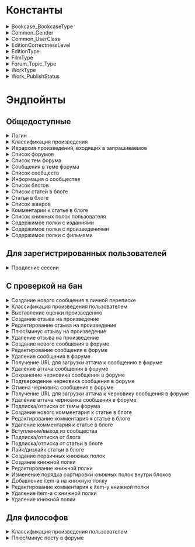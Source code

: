 
# Константы


<details><summary>Bookcase_BookcaseType</summary>
<p>

| Int | String |
| --- | --- |
| 0 | BOOKCASE_TYPE_UNKNOWN |
| 1 | BOOKCASE_TYPE_READ |
| 2 | BOOKCASE_TYPE_WAIT |
| 3 | BOOKCASE_TYPE_BUY |
| 4 | BOOKCASE_TYPE_SALE |
| 5 | BOOKCASE_TYPE_FREE |
---

</p>
</details>

<details><summary>Common_Gender</summary>
<p>

| Int | String |
| --- | --- |
| 0 | GENDER_UNKNOWN |
| 1 | GENDER_MALE |
| 2 | GENDER_FEMALE |
---

</p>
</details>

<details><summary>Common_UserClass</summary>
<p>

| Int | String |
| --- | --- |
| 0 | USERCLASS_UNKNOWN |
| 1 | USERCLASS_BEGINNER |
| 2 | USERCLASS_ACTIVIST |
| 3 | USERCLASS_AUTHORITY |
| 4 | USERCLASS_PHILOSOPHER |
| 5 | USERCLASS_MASTER |
| 6 | USERCLASS_GRANDMASTER |
| 7 | USERCLASS_PEACEKEEPER |
| 8 | USERCLASS_PEACEMAKER |
---

</p>
</details>

<details><summary>EditionCorrectnessLevel</summary>
<p>

| Int | String |
| --- | --- |
| 0 | EDITION_CORRECTNESS_LEVEL_UNKNOWN |
| 1 | EDITION_CORRECTNESS_LEVEL_GREEN |
| 2 | EDITION_CORRECTNESS_LEVEL_ORANGE |
| 3 | EDITION_CORRECTNESS_LEVEL_RED |
---

</p>
</details>

<details><summary>EditionType</summary>
<p>

| Int | String |
| --- | --- |
| 0 | EDITION_TYPE_UNKNOWN |
| 1 | EDITION_TYPE_AUTHOR_BOOK |
| 2 | EDITION_TYPE_AUTHOR_COMPILATION |
| 3 | EDITION_TYPE_COMPILATION |
| 4 | EDITION_TYPE_ANTHOLOGY |
| 5 | EDITION_TYPE_CHRESTOMATHY |
| 6 | EDITION_TYPE_MAGAZINE |
| 7 | EDITION_TYPE_FANZINE |
| 8 | EDITION_TYPE_ALMANAC |
| 9 | EDITION_TYPE_NEWSPAPER |
| 10 | EDITION_TYPE_AUDIOBOOK |
| 11 | EDITION_TYPE_ILLUSTRATED_ALBUM |
| 12 | EDITION_TYPE_FILM_STRIP |
---

</p>
</details>

<details><summary>FilmType</summary>
<p>

| Int | String |
| --- | --- |
| 0 | FILM_TYPE_UNKNOWN |
| 1 | FILM_TYPE_FILM |
| 2 | FILM_TYPE_SERIES |
| 3 | FILM_TYPE_EPISODE |
| 4 | FILM_TYPE_DOCUMENTARY |
| 5 | FILM_TYPE_ANIMATION |
| 6 | FILM_TYPE_SHORT |
| 7 | FILM_TYPE_SPECTACLE |
---

</p>
</details>

<details><summary>Forum_Topic_Type</summary>
<p>

| Int | String |
| --- | --- |
| 0 | UNKNOWN_TYPE |
| 1 | TOPIC |
| 2 | POLL |
---

</p>
</details>

<details><summary>WorkType</summary>
<p>

| Int | String |
| --- | --- |
| 0 | WORK_TYPE_UNKNOWN |
| 1 | WORK_TYPE_NOVEL |
| 2 | WORK_TYPE_COMPILATION |
| 3 | WORK_TYPE_SERIES |
| 4 | WORK_TYPE_VERSE |
| 5 | WORK_TYPE_OTHER |
| 6 | WORK_TYPE_FAIRY_TALE |
| 7 | WORK_TYPE_ESSAY |
| 8 | WORK_TYPE_ARTICLE |
| 9 | WORK_TYPE_EPIC_NOVEL |
| 10 | WORK_TYPE_ANTHOLOGY |
| 11 | WORK_TYPE_PLAY |
| 12 | WORK_TYPE_SCREENPLAY |
| 13 | WORK_TYPE_DOCUMENTARY |
| 14 | WORK_TYPE_MICROTALE |
| 15 | WORK_TYPE_DISSERTATION |
| 16 | WORK_TYPE_MONOGRAPH |
| 17 | WORK_TYPE_EDUCATIONAL_PUBLICATION |
| 18 | WORK_TYPE_ENCYCLOPEDIA |
| 19 | WORK_TYPE_MAGAZINE |
| 20 | WORK_TYPE_POEM |
| 21 | WORK_TYPE_POETRY |
| 22 | WORK_TYPE_PROSE_VERSE |
| 23 | WORK_TYPE_COMIC_BOOK |
| 24 | WORK_TYPE_MANGA |
| 25 | WORK_TYPE_GRAPHIC_NOVEL |
| 26 | WORK_TYPE_NOVELETTE |
| 27 | WORK_TYPE_STORY |
| 28 | WORK_TYPE_FEATURE_ARTICLE |
| 29 | WORK_TYPE_REPORTAGE |
| 30 | WORK_TYPE_CONDITIONAL_SERIES |
| 31 | WORK_TYPE_EXCERPT |
| 32 | WORK_TYPE_INTERVIEW |
| 33 | WORK_TYPE_REVIEW |
| 34 | WORK_TYPE_POPULAR_SCIENCE_BOOK |
| 35 | WORK_TYPE_ARTBOOK |
| 36 | WORK_TYPE_LIBRETTO |
---

</p>
</details>

<details><summary>Work_PublishStatus</summary>
<p>

| Int | String |
| --- | --- |
| 0 | PUBLISH_STATUS_UNKNOWN |
| 1 | PUBLISH_STATUS_NOT_FINISHED |
| 2 | PUBLISH_STATUS_NOT_PUBLISHED |
| 3 | PUBLISH_STATUS_NETWORK_PUBLICATION |
| 4 | PUBLISH_STATUS_AVAILABLE_ONLINE |
| 5 | PUBLISH_STATUS_PLANNED_BY_THE_AUTHOR |
---

</p>
</details>


# Эндпойнты


## Общедоступные


<details><summary>Логин</summary>
<p>

Создаёт новый аутентификационный токен для пользователя на основе пары логин/пароль


**POST** [/v1/auth/login](../sources/apiserver/internal/endpoints/login.go#L14)

Параметры запроса:


* **login** (form, string) - логин или почта пользователя


* **password** (form, string) - пароль




Схема ответа:

```
{
  userId: uint64        # id пользователя
  token: string         # токен -> X-Session
  refreshToken: string  # токен для продления сессии
}
```
---

</p>
</details>

<details><summary>Классификация произведения</summary>
<p>



**GET** [/v1/work/{id}/classification](../sources/apiserver/internal/endpoints/get_work_classification.go#L11)

Параметры запроса:


* **id** (path, uint64) - айди произведения




Схема ответа:

```
{
  groups: [{                   # группы жанров
    id: uint64                 # id группы жанров
    name: string               # название
    genres: [{                 # жанры
      id: uint64               # id жанра
      name: string             # название
      info: string             # информация
      subgenres: [...]         # поджанры
      workCount: uint64        # количество произведений (опционально)
      voteCount: uint64        # количество голосов (опционально)
    }]
  }]
  classificationCount: uint64  # сколько раз пользователи классифицировали произведение
}
```
---

</p>
</details>

<details><summary>Иерархия произведений, входящих в запрашиваемое</summary>
<p>



**GET** [/v1/work/{id}/subworks](../sources/apiserver/internal/endpoints/get_work_subworks.go#L11)

Параметры запроса:


* **id** (path, uint64) - айди произведения


* **depth** (query, uint8) - глубина дерева (1 - 5, по умолчанию - 4)




Схема ответа:

```
{
  workId: uint64                                # айди произведения, для которого был запрос
  subworks: [{                                  # произведения, входящие в запрашиваемое
    id: uint64                                  # идентификатор произведения
    origName: string                            # оригинальное название
    rusName: string                             # название на русском
    year: uint64                                # год публикации
    workType: enum (WorkType)                   # тип произведения
    rating: float64                             # рейтинг
    marks: uint64                               # кол-во оценок
    reviews: uint64                             # кол-во отзывов
    plus: bool                                  # является ли произведение дополнительным
    publishStatus: [enum (Work_PublishStatus)]  # статус публикации (не закончено, в планах, etc.)
    subworks: [...]                             # дочерние произведения
  }]
}
```
---

</p>
</details>

<details><summary>Список форумов</summary>
<p>



**GET** [/v1/forums](../sources/apiserver/internal/endpoints/show_forums.go#L11)


Схема ответа:

```
{
  forumBlocks: [{                         # список блоков форумов
    id: uint64                            # id блока форумов
    title: string                         # название
    forums: [{                            # форумы
      id: uint64                          # id форума
      title: string                       # название
      forumDescription: string            # описание
      moderators: [{                      # модераторы
        id: uint64                        # id пользователя
        login: string                     # логин
        name: string                      # имя
        gender: enum (Common_Gender)      # пол
        avatar: string                    # аватар
        class: enum (Common_UserClass)    # класс
        sign: string                      # подпись на форуме
      }]
      stats: {                            # статистика
        topicCount: uint64                # количество тем
        notModeratedTopicCount: uint64    # количество неотмодерированных тем (для модераторов)
        messageCount: uint64              # количество сообщений
        notReadMessageCount: uint64       # количество непрочитанных сообщений (для залогиненных пользователей)
      }
      lastMessage: {                      # последнее сообщение
        id: uint64                        # id сообщения
        topic: {                          # тема, в которую входит сообщение
          id: uint64                      # id темы
          title: string                   # название
        }
        user: {                           # автор
          id: uint64                      # id пользователя
          login: string                   # логин
          name: string                    # имя
          gender: enum (Common_Gender)    # пол
          avatar: string                  # аватар
          class: enum (Common_UserClass)  # класс
          sign: string                    # подпись на форуме
        }
        text: string                      # текст
        date: timestamp                   # дата и время создания
      }
    }]
  }]
}
```
---

</p>
</details>

<details><summary>Список тем форума</summary>
<p>



**GET** [/v1/forums/{id}](../sources/apiserver/internal/endpoints/show_forum.go#L13)

Параметры запроса:


* **id** (path, uint64) - id форума


* **page** (query, uint64) - номер страницы (по умолчанию - 1)


* **limit** (query, uint64) - кол-во записей на странице (по умолчанию - 20)




Схема ответа:

```
{
  moderators: [{                        # модераторы
    id: uint64                          # id пользователя
    login: string                       # логин
    name: string                        # имя
    gender: enum (Common_Gender)        # пол
    avatar: string                      # аватар
    class: enum (Common_UserClass)      # класс
    sign: string                        # подпись на форуме
  }]
  topics: [{                            # список тем
    id: uint64                          # id темы
    title: string                       # название
    topicType: enum (Forum_Topic_Type)  # тип
    creation: {                         # данные о создании
      user: {                           # пользователь
        id: uint64                      # id пользователя
        login: string                   # логин
        name: string                    # имя
        gender: enum (Common_Gender)    # пол
        avatar: string                  # аватар
        class: enum (Common_UserClass)  # класс
        sign: string                    # подпись на форуме
      }
      date: timestamp                   # дата создания
    }
    isClosed: bool                      # тема закрыта?
    isPinned: bool                      # тема закреплена?
    isNotModerated: bool                # тема не отмодерирована? (для модераторов и авторов тем)
    isSubscribed: bool                  # пользователь подписан на тему? (для залогиненных пользователей)
    stats: {                            # статистика
      messageCount: uint64              # количество сообщений
      notReadMessageCount: uint64       # количество непрочитанных сообщений (для залогиненных пользователей)
      viewCount: uint64                 # количество просмотров
    }
    lastMessage: {                      # последнее сообщение
      id: uint64                        # id сообщения
      topic: {                          # тема, в которую входит сообщение
        id: uint64                      # id темы
        title: string                   # название
      }
      user: {                           # автор
        id: uint64                      # id пользователя
        login: string                   # логин
        name: string                    # имя
        gender: enum (Common_Gender)    # пол
        avatar: string                  # аватар
        class: enum (Common_UserClass)  # класс
        sign: string                    # подпись на форуме
      }
      text: string                      # текст
      date: timestamp                   # дата и время создания
    }
    firstNotReadMessageId: uint64       # id первого непрочитанного сообщения (для залогиненных пользователей)
  }]
  pages: {                              # страницы
    current: uint64                     # текущая
    count: uint64                       # количество
  }
}
```
---

</p>
</details>

<details><summary>Сообщения в теме форума</summary>
<p>



**GET** [/v1/topics/{id}](../sources/apiserver/internal/endpoints/show_forum_topic.go#L15)

Параметры запроса:


* **id** (path, uint64) - id темы


* **page** (query, uint64) - номер страницы (по умолчанию - 1)


* **limit** (query, uint64) - кол-во записей на странице (по умолчанию - 20)


* **sortAsc** (query, uint8) - порядок выдачи (0 - от новых к старым, 1 - наоборот; по умолчанию - 0)




Схема ответа:

```
{
  topic: {                              # тема
    id: uint64                          # id темы
    title: string                       # название
    topicType: enum (Forum_Topic_Type)  # тип
    creation: {                         # данные о создании
      user: {                           # пользователь
        id: uint64                      # id пользователя
        login: string                   # логин
        name: string                    # имя
        gender: enum (Common_Gender)    # пол
        avatar: string                  # аватар
        class: enum (Common_UserClass)  # класс
        sign: string                    # подпись на форуме
      }
      date: timestamp                   # дата создания
    }
    isClosed: bool                      # тема закрыта?
    isPinned: bool                      # тема закреплена?
    isNotModerated: bool                # тема не отмодерирована? (для модераторов и авторов тем)
    isSubscribed: bool                  # пользователь подписан на тему? (для залогиненных пользователей)
    stats: {                            # статистика
      messageCount: uint64              # количество сообщений
      notReadMessageCount: uint64       # количество непрочитанных сообщений (для залогиненных пользователей)
      viewCount: uint64                 # количество просмотров
    }
    lastMessage: {                      # последнее сообщение
      id: uint64                        # id сообщения
      topic: {                          # тема, в которую входит сообщение
        id: uint64                      # id темы
        title: string                   # название
      }
      user: {                           # автор
        id: uint64                      # id пользователя
        login: string                   # логин
        name: string                    # имя
        gender: enum (Common_Gender)    # пол
        avatar: string                  # аватар
        class: enum (Common_UserClass)  # класс
        sign: string                    # подпись на форуме
      }
      text: string                      # текст
      date: timestamp                   # дата и время создания
    }
    firstNotReadMessageId: uint64       # id первого непрочитанного сообщения (для залогиненных пользователей)
  }
  forum: {                              # форум, в который входит тема
    id: uint64                          # id форума
    title: string                       # название
    forumDescription: string            # описание
    moderators: [{                      # модераторы
      id: uint64                        # id пользователя
      login: string                     # логин
      name: string                      # имя
      gender: enum (Common_Gender)      # пол
      avatar: string                    # аватар
      class: enum (Common_UserClass)    # класс
      sign: string                      # подпись на форуме
    }]
    stats: {                            # статистика
      topicCount: uint64                # количество тем
      notModeratedTopicCount: uint64    # количество неотмодерированных тем (для модераторов)
      messageCount: uint64              # количество сообщений
      notReadMessageCount: uint64       # количество непрочитанных сообщений (для залогиненных пользователей)
    }
    lastMessage: {                      # последнее сообщение
      id: uint64                        # id сообщения
      topic: {                          # тема, в которую входит сообщение
        id: uint64                      # id темы
        title: string                   # название
      }
      user: {                           # автор
        id: uint64                      # id пользователя
        login: string                   # логин
        name: string                    # имя
        gender: enum (Common_Gender)    # пол
        avatar: string                  # аватар
        class: enum (Common_UserClass)  # класс
        sign: string                    # подпись на форуме
      }
      text: string                      # текст
      date: timestamp                   # дата и время создания
    }
  }
  poll: {                               # опрос (если есть)
    answerOptions: [{                   # варианты ответов
      text: string                      # текст
      voterCount: uint64                # количество проголосовавших (если опрос окончен)
    }]
    voters: [{                          # проголосовавшие пользователи (если опрос окончен)
      id: uint64                        # id пользователя
      login: string                     # логин
      name: string                      # имя
      gender: enum (Common_Gender)      # пол
      avatar: string                    # аватар
      class: enum (Common_UserClass)    # класс
      sign: string                      # подпись на форуме
    }]
  }
  pinnedMessage: {                      # закрепленное сообщение, если есть
    id: uint64                          # id сообщения
    creation: {                         # данные о создании
      user: {                           # пользователь
        id: uint64                      # id пользователя
        login: string                   # логин
        name: string                    # имя
        gender: enum (Common_Gender)    # пол
        avatar: string                  # аватар
        class: enum (Common_UserClass)  # класс
        sign: string                    # подпись на форуме
      }
      date: timestamp                   # дата создания
    }
    text: string                        # текст
    isCensored: bool                    # текст изъят модератором?
    isUnread: bool                      # сообщение не прочитано? (для залогиненных пользователей)
    attachments: [{                     # аттачи
      url: string                       # ссылка на файл
      size: uint64                      # размер (байт)
    }]
    stats: {                            # статистика
      rating: int64                     # рейтинг
    }
    rights: {                           # права
      canEdit: bool                     # на редактирование
      canDelete: bool                   # на удаление
      canVoteMinus: bool                # на выставление "минуса" сообщению
      canVotePlus: bool                 # на выставление "плюса" сообщению
      canDeleteVotes: bool              # на удаление рейтинга (для модераторов)
    }
  }
  messages: [{                          # сообщения
    id: uint64                          # id сообщения
    creation: {                         # данные о создании
      user: {                           # пользователь
        id: uint64                      # id пользователя
        login: string                   # логин
        name: string                    # имя
        gender: enum (Common_Gender)    # пол
        avatar: string                  # аватар
        class: enum (Common_UserClass)  # класс
        sign: string                    # подпись на форуме
      }
      date: timestamp                   # дата создания
    }
    text: string                        # текст
    isCensored: bool                    # текст изъят модератором?
    isUnread: bool                      # сообщение не прочитано? (для залогиненных пользователей)
    attachments: [{                     # аттачи
      url: string                       # ссылка на файл
      size: uint64                      # размер (байт)
    }]
    stats: {                            # статистика
      rating: int64                     # рейтинг
    }
    rights: {                           # права
      canEdit: bool                     # на редактирование
      canDelete: bool                   # на удаление
      canVoteMinus: bool                # на выставление "минуса" сообщению
      canVotePlus: bool                 # на выставление "плюса" сообщению
      canDeleteVotes: bool              # на удаление рейтинга (для модераторов)
    }
  }]
  messageDraft: {                       # черновик, если есть (для залогиненных пользователей)
    topicId: uint64                     # id темы
    creation: {                         # данные о создании
      user: {                           # пользователь
        id: uint64                      # id пользователя
        login: string                   # логин
        name: string                    # имя
        gender: enum (Common_Gender)    # пол
        avatar: string                  # аватар
        class: enum (Common_UserClass)  # класс
        sign: string                    # подпись на форуме
      }
      date: timestamp                   # дата создания
    }
    text: string                        # текст
    attachments: [{                     # аттачи
      url: string                       # ссылка на файл
      size: uint64                      # размер (байт)
    }]
  }
  pages: {                              # страницы
    current: uint64                     # текущая
    count: uint64                       # количество
  }
}
```
---

</p>
</details>

<details><summary>Список сообществ</summary>
<p>



**GET** [/v1/communities](../sources/apiserver/internal/endpoints/show_communities.go#L11)


Схема ответа:

```
{
  main: [{                              # основные рубрики
    id: uint64                          # id рубрики
    title: string                       # название
    communityDescription: string        # описание
    rules: string                       # правила
    avatar: string                      # аватар
    stats: {                            # статистика
      articleCount: uint64              # количество статей
      subscriberCount: uint64           # количество подписчиков
    }
    lastArticle: {                      # последняя статья
      id: uint64                        # id статьи
      title: string                     # название
      user: {                           # автор
        id: uint64                      # id пользователя
        login: string                   # логин
        name: string                    # имя
        gender: enum (Common_Gender)    # пол
        avatar: string                  # аватар
        class: enum (Common_UserClass)  # класс
        sign: string                    # подпись на форуме
      }
      date: timestamp                   # дата создания
    }
  }]
  additional: [{                        # дополнительные рубрики
    id: uint64                          # id рубрики
    title: string                       # название
    communityDescription: string        # описание
    rules: string                       # правила
    avatar: string                      # аватар
    stats: {                            # статистика
      articleCount: uint64              # количество статей
      subscriberCount: uint64           # количество подписчиков
    }
    lastArticle: {                      # последняя статья
      id: uint64                        # id статьи
      title: string                     # название
      user: {                           # автор
        id: uint64                      # id пользователя
        login: string                   # логин
        name: string                    # имя
        gender: enum (Common_Gender)    # пол
        avatar: string                  # аватар
        class: enum (Common_UserClass)  # класс
        sign: string                    # подпись на форуме
      }
      date: timestamp                   # дата создания
    }
  }]
}
```
---

</p>
</details>

<details><summary>Информация о сообществе</summary>
<p>



**GET** [/v1/communities/{id}](../sources/apiserver/internal/endpoints/show_community.go#L14)

Параметры запроса:


* **id** (path, uint64) - айди сообщества


* **page** (query, uint64) - номер страницы (по умолчанию - 1)


* **limit** (query, uint64) - кол-во записей на странице (по умолчанию - 5)




Схема ответа:

```
{
  community: {                          # рубрика
    id: uint64                          # id рубрики
    title: string                       # название
    communityDescription: string        # описание
    rules: string                       # правила
    avatar: string                      # аватар
    stats: {                            # статистика
      articleCount: uint64              # количество статей
      subscriberCount: uint64           # количество подписчиков
    }
    lastArticle: {                      # последняя статья
      id: uint64                        # id статьи
      title: string                     # название
      user: {                           # автор
        id: uint64                      # id пользователя
        login: string                   # логин
        name: string                    # имя
        gender: enum (Common_Gender)    # пол
        avatar: string                  # аватар
        class: enum (Common_UserClass)  # класс
        sign: string                    # подпись на форуме
      }
      date: timestamp                   # дата создания
    }
  }
  moderators: [{                        # модераторы
    id: uint64                          # id пользователя
    login: string                       # логин
    name: string                        # имя
    gender: enum (Common_Gender)        # пол
    avatar: string                      # аватар
    class: enum (Common_UserClass)      # класс
    sign: string                        # подпись на форуме
  }]
  authors: [{                           # авторы
    id: uint64                          # id пользователя
    login: string                       # логин
    name: string                        # имя
    gender: enum (Common_Gender)        # пол
    avatar: string                      # аватар
    class: enum (Common_UserClass)      # класс
    sign: string                        # подпись на форуме
  }]
  articles: [{                          # статьи
    id: uint64                          # id статьи
    title: string                       # название
    creation: {                         # данные о создании
      user: {                           # пользователь
        id: uint64                      # id пользователя
        login: string                   # логин
        name: string                    # имя
        gender: enum (Common_Gender)    # пол
        avatar: string                  # аватар
        class: enum (Common_UserClass)  # класс
        sign: string                    # подпись на форуме
      }
      date: timestamp                   # дата создания
    }
    text: string                        # текст
    tags: string                        # теги
    attachments: [{                     # аттачи
      url: string                       # ссылка на файл
      size: uint64                      # размер (байт)
    }]
    stats: {                            # статистика
      likeCount: uint64                 # количество лайков
      viewCount: uint64                 # количество просмотров
      commentCount: uint64              # количество комментариев
    }
  }]
  pages: {                              # страницы
    current: uint64                     # текущая
    count: uint64                       # количество
  }
}
```
---

</p>
</details>

<details><summary>Список блогов</summary>
<p>



**GET** [/v1/blogs](../sources/apiserver/internal/endpoints/show_blogs.go#L12)

Параметры запроса:


* **page** (query, uint64) - номер страницы (по умолчанию - 1)


* **limit** (query, uint64) - кол-во записей на странице (по умолчанию - 5)


* **sort** (query, string) - сортировать по (кол-ву тем в блоге - article, кол-ву подписчиков - subscriber, дате обновления от новых к старым - update (по умолчанию))




Схема ответа:

```
{
  blogs: [{                             # блоги
    id: uint64                          # id блога
    user: {                             # автор
      id: uint64                        # id пользователя
      login: string                     # логин
      name: string                      # имя
      gender: enum (Common_Gender)      # пол
      avatar: string                    # аватар
      class: enum (Common_UserClass)    # класс
      sign: string                      # подпись на форуме
    }
    isClosed: bool                      # блог закрыт?
    stats: {                            # статистика
      articleCount: uint64              # количество статей
      subscriberCount: uint64           # количество подписчиков
    }
    lastArticle: {                      # последняя статья
      id: uint64                        # id статьи
      title: string                     # название
      user: {                           # автор
        id: uint64                      # id пользователя
        login: string                   # логин
        name: string                    # имя
        gender: enum (Common_Gender)    # пол
        avatar: string                  # аватар
        class: enum (Common_UserClass)  # класс
        sign: string                    # подпись на форуме
      }
      date: timestamp                   # дата создания
    }
  }]
  pages: {                              # страницы
    current: uint64                     # текущая
    count: uint64                       # количество
  }
}
```
---

</p>
</details>

<details><summary>Список статей в блоге</summary>
<p>



**GET** [/v1/blogs/{id}](../sources/apiserver/internal/endpoints/show_blog.go#L14)

Параметры запроса:


* **id** (path, uint64) - айди блога


* **page** (query, uint64) - номер страницы (по умолчанию - 1)


* **limit** (query, uint64) - кол-во записей на странице (по умолчанию - 20)




Схема ответа:

```
{
  articles: [{                          # статьи
    id: uint64                          # id статьи
    title: string                       # название
    creation: {                         # данные о создании
      user: {                           # пользователь
        id: uint64                      # id пользователя
        login: string                   # логин
        name: string                    # имя
        gender: enum (Common_Gender)    # пол
        avatar: string                  # аватар
        class: enum (Common_UserClass)  # класс
        sign: string                    # подпись на форуме
      }
      date: timestamp                   # дата создания
    }
    text: string                        # текст
    tags: string                        # теги
    attachments: [{                     # аттачи
      url: string                       # ссылка на файл
      size: uint64                      # размер (байт)
    }]
    stats: {                            # статистика
      likeCount: uint64                 # количество лайков
      viewCount: uint64                 # количество просмотров
      commentCount: uint64              # количество комментариев
    }
  }]
  pages: {                              # страницы
    current: uint64                     # текущая
    count: uint64                       # количество
  }
}
```
---

</p>
</details>

<details><summary>Статья в блоге</summary>
<p>



**GET** [/v1/blog_articles/{id}](../sources/apiserver/internal/endpoints/show_article.go#L14)

Параметры запроса:


* **id** (path, uint64) - айди статьи




Схема ответа:

```
{
  article: {                            # статья
    id: uint64                          # id статьи
    title: string                       # название
    creation: {                         # данные о создании
      user: {                           # пользователь
        id: uint64                      # id пользователя
        login: string                   # логин
        name: string                    # имя
        gender: enum (Common_Gender)    # пол
        avatar: string                  # аватар
        class: enum (Common_UserClass)  # класс
        sign: string                    # подпись на форуме
      }
      date: timestamp                   # дата создания
    }
    text: string                        # текст
    tags: string                        # теги
    attachments: [{                     # аттачи
      url: string                       # ссылка на файл
      size: uint64                      # размер (байт)
    }]
    stats: {                            # статистика
      likeCount: uint64                 # количество лайков
      viewCount: uint64                 # количество просмотров
      commentCount: uint64              # количество комментариев
    }
  }
}
```
---

</p>
</details>

<details><summary>Список жанров</summary>
<p>



**GET** [/v1/allgenres](../sources/apiserver/internal/endpoints/show_genres.go#L11)


Схема ответа:

```
{
  groups: [{             # группы жанров
    id: uint64           # id группы жанров
    name: string         # название
    genres: [{           # жанры
      id: uint64         # id жанра
      name: string       # название
      info: string       # информация
      subgenres: [...]   # поджанры
      workCount: uint64  # количество произведений (опционально)
      voteCount: uint64  # количество голосов (опционально)
    }]
  }]
}
```
---

</p>
</details>

<details><summary>Комментарии к статье в блоге</summary>
<p>



**GET** [/v1/blog_articles/{id}/comments](../sources/apiserver/internal/endpoints/show_blog_article_comments.go#L13)

Параметры запроса:


* **id** (path, uint64) - id статьи


* **after** (query, string) - дата, после которой искать сообщения (в формате RFC3339)


* **count** (query, uint64) - кол-во комментариев верхнего уровня (по умолчанию - 10, [5, 20])


* **sortAsc** (query, uint8) - порядок выдачи (0 - от новых к старым, 1 - наоборот; по умолчанию - 0)




Схема ответа:

```
{
  comments: [{                          # список комментариев
    id: uint64                          # id сообщения
    creation: {                         # данные о создании
      user: {                           # пользователь
        id: uint64                      # id пользователя
        login: string                   # логин
        name: string                    # имя
        gender: enum (Common_Gender)    # пол
        avatar: string                  # аватар
        class: enum (Common_UserClass)  # класс
        sign: string                    # подпись на форуме
      }
      date: timestamp                   # дата создания
    }
    text: string                        # текст сообщения
    isCensored: bool                    # текст изъят модератором?
    answers: [...]                      # ответы на комментарий
  }]
  totalCount: uint64                    # общее ко-во комментариев у поста
}
```
---

</p>
</details>

<details><summary>Список книжных полок пользователя</summary>
<p>



**GET** [/v1/users/{id}/bookcases](../sources/apiserver/internal/endpoints/show_bookcases.go#L13)

Параметры запроса:


* **id** (path, uint64) - id пользователя




Схема ответа:

```
{
  bookcaseBlocks: [{                      # список блоков книжных полок
    title: string                         # название блока
    bookcases: [{                         # книжные полки
      id: uint64                          # id книжной полки
      isPrivate: bool                     # приватная?
      type: enum (Bookcase_BookcaseType)  # тип
      title: string                       # название
      comment: string                     # комментарий
      index: uint64                       # порядковый номер
      itemCount: uint64                   # количество элементов
    }]
  }]
}
```
---

</p>
</details>

<details><summary>Содержимое полки с изданиями</summary>
<p>



**GET** [/v1/edition_bookcases/{id}](../sources/apiserver/internal/endpoints/show_edition_bookcase.go#L14)

Параметры запроса:


* **id** (path, uint64) - id книжной полки


* **page** (query, uint64) - номер страницы (>0, по умолчанию - 1)


* **limit** (query, uint64) - кол-во элементов на странице ([5..50], по умолчанию - 50)


* **sort** (query, string) - сортировать по: порядку - order (по умолчанию, если иное не задано в настройках полки), автору - author, названию - title, году - year




Схема ответа:

```
{
  bookcase: {                                         # информация о полке
    id: uint64                                        # id книжной полки
    isPrivate: bool                                   # приватная?
    type: enum (Bookcase_BookcaseType)                # тип
    title: string                                     # название
    comment: string                                   # комментарий
  }
  editions: [{                                        # список изданий на полке
    itemId: uint64                                    # id item-а на полке
    id: uint64                                        # id издания
    type: enum (EditionType)                          # тип (авторская книга/сборник/etc; может отсутствовать, если не задан)
    correctnessLevel: enum (EditionCorrectnessLevel)  # уровень проверенности
    cover: string                                     # URL обложки
    authors: string                                   # авторы
    title: string                                     # название
    year: uint64                                      # год публикации
    publishers: string                                # издательства
    description: string                               # описание
    plannedPublicationDate: string                    # планируемая дата издания (если издание еще не опубликовано)
    offers: {                                         # предложения в магазинах
      ozon: {                                         # предложение на Озоне
        url: string                                   # URL предложения
        price: uint64                                 # цена
      }
      labirint: {                                     # предложение на Лабиринте
        url: string                                   # URL предложения
        price: uint64                                 # цена
      }
    }
    comment: string                                   # комментарий
  }]
  pages: {                                            # страницы
    current: uint64                                   # текущая
    count: uint64                                     # количество
  }
}
```
---

</p>
</details>

<details><summary>Содержимое полки с произведениями</summary>
<p>



**GET** [/v1/work_bookcases/{id}](../sources/apiserver/internal/endpoints/show_work_bookcase.go#L14)

Параметры запроса:


* **id** (path, uint64) - id книжной полки


* **page** (query, uint64) - номер страницы (>0, по умолчанию - 1)


* **limit** (query, uint64) - кол-во элементов на странице ([5..50], по умолчанию - 50)


* **sort** (query, string) - сортировать по: порядку - order (по умолчанию, если иное не задано в настройках полки), автору - author, названию - title, оригинальному названию - orig_title, году - year, количеству оценок - mark_count, средней оценке - avg_mark




Схема ответа:

```
{
  bookcase: {                           # информация о полке
    id: uint64                          # id книжной полки
    isPrivate: bool                     # приватная?
    type: enum (Bookcase_BookcaseType)  # тип
    title: string                       # название
    comment: string                     # комментарий
  }
  works: [{                             # список произведений на полке
    itemId: uint64                      # id item-а на полке
    id: uint64                          # id произведения
    type: enum (WorkType)               # тип (роман/сборник/etc; может отсутствовать)
    authors: [{                         # авторы
      id: uint64                        # id автора
      name: string                      # имя на русском языке
      isOpened: bool                    # страница открыта?
    }]
    title: string                       # название на русском языке
    originalTitle: string               # название в оригинале
    alternativeTitles: string           # альтернативные названия
    note: string                        # примечание
    year: int64                         # год
    description: string                 # описание
    isPublished: bool                   # опубликовано?
    stats: {                            # статистика
      averageMark: float64              # средняя оценка
      markCount: uint64                 # количество оценок
      responseCount: uint64             # количество отзывов
    }
    own: {                              # персональное
      mark: uint64                      # собственная оценка произведению
      isResponsePublished: bool         # опубликован отзыв?
    }
    comment: string                     # комментарий
  }]
  pages: {                              # страницы
    current: uint64                     # текущая
    count: uint64                       # количество
  }
}
```
---

</p>
</details>

<details><summary>Содержимое полки с фильмами</summary>
<p>



**GET** [/v1/film_bookcases/{id}](../sources/apiserver/internal/endpoints/show_film_bookcase.go#L14)

Параметры запроса:


* **id** (path, uint64) - id книжной полки


* **page** (query, uint64) - номер страницы (>0, по умолчанию - 1)


* **limit** (query, uint64) - кол-во элементов на странице ([5..50], по умолчанию - 50)


* **sort** (query, string) - сортировать по: порядку - order (по умолчанию, если иное не задано в настройках полки), названию - title, оригинальному названию - orig_title




Схема ответа:

```
{
  bookcase: {                           # информация о полке
    id: uint64                          # id книжной полки
    isPrivate: bool                     # приватная?
    type: enum (Bookcase_BookcaseType)  # тип
    title: string                       # название
    comment: string                     # комментарий
  }
  films: [{                             # список фильмов на полке
    itemId: uint64                      # id item-а на полке
    id: uint64                          # id фильма
    type: enum (FilmType)               # тип (фильм/сериал/etc; может отсутствовать, если не задан)
    poster: string                      # URL постера
    title: string                       # название на русском языке
    originalTitle: string               # название в оригинале
    year: uint64                        # год выпуска (для всего, кроме сериалов)
    startYear: uint64                   # год старта трансляции (для сериалов)
    endYear: uint64                     # год окончания трансляции (для сериалов)
    countries: string                   # страны производства
    genres: string                      # жанры
    directors: string                   # режиссеры
    screenWriters: string               # сценаристы
    actors: string                      # актеры
    description: string                 # описание
    comment: string                     # комментарий
  }]
  pages: {                              # страницы
    current: uint64                     # текущая
    count: uint64                       # количество
  }
}
```
---

</p>
</details>


## Для зарегистрированных пользователей


<details><summary>Продление сессии</summary>
<p>

Продлевает сессию с помощью рефреш-токена


**POST** [/v1/auth/refresh](../sources/apiserver/internal/endpoints/refresh_auth.go#L16)

Параметры запроса:


* **refresh_token** (form, string) - рефреш-токен, выданный при логине или предыдущем продлении сессии




Схема ответа:

```
{
  userId: uint64        # id пользователя
  token: string         # токен -> X-Session
  refreshToken: string  # токен для продления сессии
}
```
---

</p>
</details>


## С проверкой на бан


<details><summary>Создание нового сообщения в личной переписке</summary>
<p>



**POST** [/v1/users/{id}/private_message](../sources/apiserver/internal/endpoints/add_private_message.go#L15)

Параметры запроса:


* **id** (path, uint64) - id пользователя, которому отправляется сообщение


* **message** (form, string) - текст сообщения


* **send_copy_via_email** (form, bool) - отправить копию посредством Email?




Схема ответа:

```
{
  message: {                            # сообщение
    id: uint64                          # id сообщения
    creation: {                         # данные о создании
      user: {                           # пользователь
        id: uint64                      # id пользователя
        login: string                   # логин
        name: string                    # имя
        gender: enum (Common_Gender)    # пол
        avatar: string                  # аватар
        class: enum (Common_UserClass)  # класс
        sign: string                    # подпись на форуме
      }
      date: timestamp                   # дата создания
    }
    text: string                        # текст
    number: uint64                      # номер сообщения
    isRead: bool                        # прочитано?
  }
}
```
---

</p>
</details>

<details><summary>Классификация произведения пользователем</summary>
<p>



**GET** [/v1/work/{id}/userclassification](../sources/apiserver/internal/endpoints/get_user_work_genres.go#L11)

Параметры запроса:


* **id** (path, uint64) - айди произведения




Схема ответа:

```
{
  groups: [{             # группы жанров
    id: uint64           # id группы жанров
    name: string         # название
    genres: [{           # жанры
      id: uint64         # id жанра
      name: string       # название
      info: string       # информация
      subgenres: [...]   # поджанры
      workCount: uint64  # количество произведений (опционально)
      voteCount: uint64  # количество голосов (опционально)
    }]
  }]
}
```
---

</p>
</details>

<details><summary>Выставление оценки произведению</summary>
<p>



**POST** [/v1/work/{id}/mark](../sources/apiserver/internal/endpoints/set_mark.go#L12)

Параметры запроса:


* **id** (path, uint64) - id произведения


* **mark** (form, uint8) - оценка (1-10, 0 - удалить)




Схема ответа:

```
{
  averageMark: float64  # средняя оценка произведения (-1, если произведение участвует в Фантлабораторной работе)
  markCount: int64      # количество оценок (-1, если произведение участвует в Фантлабораторной работе)
}
```
---

</p>
</details>

<details><summary>Создание отзыва на произведение</summary>
<p>



**POST** [/v1/work/{id}/response](../sources/apiserver/internal/endpoints/add_response.go#L14)

Параметры запроса:


* **id** (path, uint64) - id произведения


* **response** (form, string) - текст отзыва




Схема ответа:

```
{}
```
---

</p>
</details>

<details><summary>Редактирование отзыва на произведение</summary>
<p>



**PUT** [/v1/response/{id}](../sources/apiserver/internal/endpoints/edit_response.go#L14)

Параметры запроса:


* **id** (path, uint64) - id отзыва


* **response** (form, string) - новый текст отзыва




Схема ответа:

```
{}
```
---

</p>
</details>

<details><summary>Плюс/минус отзыву на произведение</summary>
<p>



**PUT** [/v1/response/{id}/voting](../sources/apiserver/internal/endpoints/vote_response.go#L13)

Параметры запроса:


* **id** (path, uint64) - id отзыва


* **vote** (form, string) - голос (плюс - plus, минус - minus)




Схема ответа:

```
{
  rating: int64  # рейтинг отзыва
}
```
---

</p>
</details>

<details><summary>Удаление отзыва на произведение</summary>
<p>



**DELETE** [/v1/response/{id}](../sources/apiserver/internal/endpoints/delete_response.go#L13)

Параметры запроса:


* **id** (path, uint64) - id отзыва




Схема ответа:

```
{}
```
---

</p>
</details>

<details><summary>Создание нового сообщения в форуме</summary>
<p>



**POST** [/v1/topics/{id}/message](../sources/apiserver/internal/endpoints/add_forum_message.go#L14)

Параметры запроса:


* **id** (path, uint64) - id темы


* **message** (form, string) - текст сообщения




Схема ответа:

```
{
  message: {                            # сообщение
    id: uint64                          # id сообщения
    creation: {                         # данные о создании
      user: {                           # пользователь
        id: uint64                      # id пользователя
        login: string                   # логин
        name: string                    # имя
        gender: enum (Common_Gender)    # пол
        avatar: string                  # аватар
        class: enum (Common_UserClass)  # класс
        sign: string                    # подпись на форуме
      }
      date: timestamp                   # дата создания
    }
    text: string                        # текст
    isCensored: bool                    # текст изъят модератором?
    isUnread: bool                      # сообщение не прочитано? (для залогиненных пользователей)
    attachments: [{                     # аттачи
      url: string                       # ссылка на файл
      size: uint64                      # размер (байт)
    }]
    stats: {                            # статистика
      rating: int64                     # рейтинг
    }
    rights: {                           # права
      canEdit: bool                     # на редактирование
      canDelete: bool                   # на удаление
      canVoteMinus: bool                # на выставление "минуса" сообщению
      canVotePlus: bool                 # на выставление "плюса" сообщению
      canDeleteVotes: bool              # на удаление рейтинга (для модераторов)
    }
  }
}
```
---

</p>
</details>

<details><summary>Редактирование сообщения в форуме</summary>
<p>



**PUT** [/v1/forum_messages/{id}](../sources/apiserver/internal/endpoints/edit_forum_message.go#L16)

Параметры запроса:


* **id** (path, uint64) - id сообщения


* **message** (form, string) - новый текст сообщения




Схема ответа:

```
{
  message: {                            # сообщение
    id: uint64                          # id сообщения
    creation: {                         # данные о создании
      user: {                           # пользователь
        id: uint64                      # id пользователя
        login: string                   # логин
        name: string                    # имя
        gender: enum (Common_Gender)    # пол
        avatar: string                  # аватар
        class: enum (Common_UserClass)  # класс
        sign: string                    # подпись на форуме
      }
      date: timestamp                   # дата создания
    }
    text: string                        # текст
    isCensored: bool                    # текст изъят модератором?
    isUnread: bool                      # сообщение не прочитано? (для залогиненных пользователей)
    attachments: [{                     # аттачи
      url: string                       # ссылка на файл
      size: uint64                      # размер (байт)
    }]
    stats: {                            # статистика
      rating: int64                     # рейтинг
    }
    rights: {                           # права
      canEdit: bool                     # на редактирование
      canDelete: bool                   # на удаление
      canVoteMinus: bool                # на выставление "минуса" сообщению
      canVotePlus: bool                 # на выставление "плюса" сообщению
      canDeleteVotes: bool              # на удаление рейтинга (для модераторов)
    }
  }
}
```
---

</p>
</details>

<details><summary>Удаление сообщения в форуме</summary>
<p>



**DELETE** [/v1/forum_messages/{id}](../sources/apiserver/internal/endpoints/delete_forum_message.go#L14)

Параметры запроса:


* **id** (path, uint64) - id сообщения




Схема ответа:

```
{}
```
---

</p>
</details>

<details><summary>Получение URL для загрузки аттача к сообщению в форуме</summary>
<p>



**GET** [/v1/forum_messages/{id}/file_upload_url](../sources/apiserver/internal/endpoints/get_forum_message_file_upload_url.go#L15)

Параметры запроса:


* **id** (path, uint64) - id сообщения


* **file_name** (query, string) - полное имя файла (с расширением)




Схема ответа:

```
{
  url: string  # URL на загрузку файла
}
```
---

</p>
</details>

<details><summary>Удаление аттача сообщения в форуме</summary>
<p>



**DELETE** [/v1/forum_messages/{id}/file](../sources/apiserver/internal/endpoints/delete_forum_message_file.go#L15)

Параметры запроса:


* **id** (path, uint64) - id сообщения


* **file_name** (form, string) - полное имя файла (с расширением)




Схема ответа:

```
{
  message: {                            # сообщение
    id: uint64                          # id сообщения
    creation: {                         # данные о создании
      user: {                           # пользователь
        id: uint64                      # id пользователя
        login: string                   # логин
        name: string                    # имя
        gender: enum (Common_Gender)    # пол
        avatar: string                  # аватар
        class: enum (Common_UserClass)  # класс
        sign: string                    # подпись на форуме
      }
      date: timestamp                   # дата создания
    }
    text: string                        # текст
    isCensored: bool                    # текст изъят модератором?
    isUnread: bool                      # сообщение не прочитано? (для залогиненных пользователей)
    attachments: [{                     # аттачи
      url: string                       # ссылка на файл
      size: uint64                      # размер (байт)
    }]
    stats: {                            # статистика
      rating: int64                     # рейтинг
    }
    rights: {                           # права
      canEdit: bool                     # на редактирование
      canDelete: bool                   # на удаление
      canVoteMinus: bool                # на выставление "минуса" сообщению
      canVotePlus: bool                 # на выставление "плюса" сообщению
      canDeleteVotes: bool              # на удаление рейтинга (для модераторов)
    }
  }
}
```
---

</p>
</details>

<details><summary>Сохранение черновика сообщения в форуме</summary>
<p>



**PUT** [/v1/topics/{id}/message_draft](../sources/apiserver/internal/endpoints/save_forum_message_draft.go#L14)

Параметры запроса:


* **id** (path, uint64) - id темы


* **message** (form, string) - текст сообщения




Схема ответа:

```
{
  messageDraft: {                       # черновик сообщения
    topicId: uint64                     # id темы
    creation: {                         # данные о создании
      user: {                           # пользователь
        id: uint64                      # id пользователя
        login: string                   # логин
        name: string                    # имя
        gender: enum (Common_Gender)    # пол
        avatar: string                  # аватар
        class: enum (Common_UserClass)  # класс
        sign: string                    # подпись на форуме
      }
      date: timestamp                   # дата создания
    }
    text: string                        # текст
    attachments: [{                     # аттачи
      url: string                       # ссылка на файл
      size: uint64                      # размер (байт)
    }]
  }
}
```
---

</p>
</details>

<details><summary>Подтверждение черновика сообщения в форуме</summary>
<p>



**POST** [/v1/topics/{id}/message_draft](../sources/apiserver/internal/endpoints/confirm_forum_message_draft.go#L17)

Параметры запроса:


* **id** (path, uint64) - id темы




Схема ответа:

```
{
  message: {                            # сообщение
    id: uint64                          # id сообщения
    creation: {                         # данные о создании
      user: {                           # пользователь
        id: uint64                      # id пользователя
        login: string                   # логин
        name: string                    # имя
        gender: enum (Common_Gender)    # пол
        avatar: string                  # аватар
        class: enum (Common_UserClass)  # класс
        sign: string                    # подпись на форуме
      }
      date: timestamp                   # дата создания
    }
    text: string                        # текст
    isCensored: bool                    # текст изъят модератором?
    isUnread: bool                      # сообщение не прочитано? (для залогиненных пользователей)
    attachments: [{                     # аттачи
      url: string                       # ссылка на файл
      size: uint64                      # размер (байт)
    }]
    stats: {                            # статистика
      rating: int64                     # рейтинг
    }
    rights: {                           # права
      canEdit: bool                     # на редактирование
      canDelete: bool                   # на удаление
      canVoteMinus: bool                # на выставление "минуса" сообщению
      canVotePlus: bool                 # на выставление "плюса" сообщению
      canDeleteVotes: bool              # на удаление рейтинга (для модераторов)
    }
  }
}
```
---

</p>
</details>

<details><summary>Отмена черновика сообщения в форуме</summary>
<p>



**DELETE** [/v1/topics/{id}/message_draft](../sources/apiserver/internal/endpoints/cancel_forum_message_draft.go#L13)

Параметры запроса:


* **id** (path, uint64) - id темы




Схема ответа:

```
{}
```
---

</p>
</details>

<details><summary>Получение URL для загрузки аттача к черновику сообщения в форуме</summary>
<p>



**GET** [/v1/topics/{id}/message_draft/file_upload_url](../sources/apiserver/internal/endpoints/get_forum_message_draft_file_upload_url.go#L15)

Параметры запроса:


* **id** (path, uint64) - id темы


* **file_name** (query, string) - полное имя файла (с расширением)




Схема ответа:

```
{
  url: string  # URL на загрузку файла
}
```
---

</p>
</details>

<details><summary>Удаление аттача черновика сообщения в форуме</summary>
<p>



**DELETE** [/v1/topics/{id}/message_draft/file](../sources/apiserver/internal/endpoints/delete_forum_message_draft_file.go#L15)

Параметры запроса:


* **id** (path, uint64) - id темы


* **file_name** (form, string) - полное имя файла (с расширением)




Схема ответа:

```
{
  messageDraft: {                       # черновик сообщения
    topicId: uint64                     # id темы
    creation: {                         # данные о создании
      user: {                           # пользователь
        id: uint64                      # id пользователя
        login: string                   # логин
        name: string                    # имя
        gender: enum (Common_Gender)    # пол
        avatar: string                  # аватар
        class: enum (Common_UserClass)  # класс
        sign: string                    # подпись на форуме
      }
      date: timestamp                   # дата создания
    }
    text: string                        # текст
    attachments: [{                     # аттачи
      url: string                       # ссылка на файл
      size: uint64                      # размер (байт)
    }]
  }
}
```
---

</p>
</details>

<details><summary>Подписка/отписка от темы форума</summary>
<p>



**PUT** [/v1/topics/{id}/subscription](../sources/apiserver/internal/endpoints/toggle_forum_topic_subscription.go#L11)

Параметры запроса:


* **id** (path, uint64) - айди темы


* **subscribe** (form, bool) - подписаться - true, отписаться - false




Схема ответа:

```
{}
```
---

</p>
</details>

<details><summary>Создание нового комментария к статье в блоге</summary>
<p>



**POST** [/v1/blog_articles/{id}/comment](../sources/apiserver/internal/endpoints/add_blog_article_comment.go#L13)

Параметры запроса:


* **id** (path, uint64) - id статьи


* **comment** (form, string) - текст комментария (непустой)


* **parent_comment_id** (form, uint64) - id родительского комментария (0, если комментарий 1-го уровня вложенности)




Схема ответа:

```
{
  comment: {                            # комментарий
    id: uint64                          # id сообщения
    creation: {                         # данные о создании
      user: {                           # пользователь
        id: uint64                      # id пользователя
        login: string                   # логин
        name: string                    # имя
        gender: enum (Common_Gender)    # пол
        avatar: string                  # аватар
        class: enum (Common_UserClass)  # класс
        sign: string                    # подпись на форуме
      }
      date: timestamp                   # дата создания
    }
    text: string                        # текст сообщения
    isCensored: bool                    # текст изъят модератором?
    answers: [...]                      # ответы на комментарий
  }
}
```
---

</p>
</details>

<details><summary>Редактирование комментария к статье в блоге</summary>
<p>



**PUT** [/v1/blog_article_comments/{id}](../sources/apiserver/internal/endpoints/edit_blog_article_comment.go#L14)

Параметры запроса:


* **id** (path, uint64) - id комментария


* **comment** (form, string) - текст комментария (непустой)




Схема ответа:

```
{
  comment: {                            # комментарий
    id: uint64                          # id сообщения
    creation: {                         # данные о создании
      user: {                           # пользователь
        id: uint64                      # id пользователя
        login: string                   # логин
        name: string                    # имя
        gender: enum (Common_Gender)    # пол
        avatar: string                  # аватар
        class: enum (Common_UserClass)  # класс
        sign: string                    # подпись на форуме
      }
      date: timestamp                   # дата создания
    }
    text: string                        # текст сообщения
    isCensored: bool                    # текст изъят модератором?
    answers: [...]                      # ответы на комментарий
  }
}
```
---

</p>
</details>

<details><summary>Удаление комментария к статье в блоге</summary>
<p>



**DELETE** [/v1/blog_article_comments/{id}](../sources/apiserver/internal/endpoints/delete_blog_article_comment.go#L13)

Параметры запроса:


* **id** (path, uint64) - id комментария




Схема ответа:

```
{}
```
---

</p>
</details>

<details><summary>Вступление/выход из сообщества</summary>
<p>



**PUT** [/v1/communities/{id}/subscription](../sources/apiserver/internal/endpoints/toggle_community_subscription.go#L12)

Параметры запроса:


* **id** (path, uint64) - айди сообщества


* **subscribe** (form, bool) - подписаться - true, отписаться - false




Схема ответа:

```
{}
```
---

</p>
</details>

<details><summary>Подписка/отписка от блога</summary>
<p>



**PUT** [/v1/blogs/{id}/subscription](../sources/apiserver/internal/endpoints/toogle_blog_subscription.go#L12)

Параметры запроса:


* **id** (path, uint64) - айди блога


* **subscribe** (form, bool) - подписаться - true, отписаться - false




Схема ответа:

```
{}
```
---

</p>
</details>

<details><summary>Подписка/отписка от статьи в блоге</summary>
<p>



**PUT** [/v1/blog_articles/{id}/subscription](../sources/apiserver/internal/endpoints/toogle_article_subscription.go#L12)

Параметры запроса:


* **id** (path, uint64) - айди статьи


* **subscribe** (form, bool) - подписаться - true, отписаться - false




Схема ответа:

```
{}
```
---

</p>
</details>

<details><summary>Лайк/дизлайк статьи в блоге</summary>
<p>



**PUT** [/v1/blog_articles/{id}/like](../sources/apiserver/internal/endpoints/toggle_article_like.go#L12)

Параметры запроса:


* **id** (path, uint64) - айди статьи


* **like** (form, bool) - лайк - true, dislike - false




Схема ответа:

```
{
  likeCount: uint64  # количество лайков
}
```
---

</p>
</details>

<details><summary>Создание первичных книжных полок</summary>
<p>



**POST** [/v1/bookcases/default](../sources/apiserver/internal/endpoints/create_default_bookcases.go#L11)


Схема ответа:

```
{
  bookcaseBlocks: [{                      # список блоков книжных полок
    title: string                         # название блока
    bookcases: [{                         # книжные полки
      id: uint64                          # id книжной полки
      isPrivate: bool                     # приватная?
      type: enum (Bookcase_BookcaseType)  # тип
      title: string                       # название
      comment: string                     # комментарий
      index: uint64                       # порядковый номер
      itemCount: uint64                   # количество элементов
    }]
  }]
}
```
---

</p>
</details>

<details><summary>Создание книжной полки</summary>
<p>



**POST** [/v1/bookcases](../sources/apiserver/internal/endpoints/add_bookcase.go#L15)

Параметры запроса:


* **title** (form, string) - название


* **group** (form, string) - группа, в которую входит полка (edition - издания, work - произведения, film - фильмы)


* **type** (form, string) - тип полки (sale - на продажу, buy - купить, read - читать, wait - ожидаю, free - прочее)


* **description** (form, string) - описание, до 50 символов (иначе будет обрезано), может быть пустым


* **is_private** (form, bool) - приватная?


* **items** (form, string) - item-ы в формате [{"id1":"comment1"},...,{"idN":"commentN"}], id - это editionId для изданий etc, commentN может быть пустым




Схема ответа:

```
{
  id: uint64  # идентификатор
}
```
---

</p>
</details>

<details><summary>Редактирование книжной полки</summary>
<p>



**PUT** [/v1/bookcases/{id}](../sources/apiserver/internal/endpoints/edit_bookcase.go#L15)

Параметры запроса:


* **id** (path, uint64) - id полки


* **title** (form, string) - название


* **type** (form, string) - тип полки (sale - на продажу, buy - купить, read - читать, wait - ожидаю, free - прочее)


* **description** (form, string) - описание, до 50 символов (иначе будет обрезано), может быть пустым


* **is_private** (form, bool) - приватная?


* **sort** (form, string) - сортировка, издания по: порядку - order (по умолчанию), автору - author, названию - title, году - year
произведения по: порядку - order (по умолчанию), автору - author, названию - title, оригинальному названию - orig_title, году - year, количеству оценок - mark_count, средней оценке - avg_mark
фильмы по: порядку - order (по умолчанию), названию - title, оригинальному названию - orig_title


* **items** (form, string) - item-ы в формате [{"id1":"comment1"},...,{"idN":"commentN"}], id - это editionId для изданий etc, commentN может быть пустым




Схема ответа:

```
{}
```
---

</p>
</details>

<details><summary>Изменение порядка сортировки книжных полок внутри блоков</summary>
<p>



**PUT** [/v1/bookcases/order](../sources/apiserver/internal/endpoints/change_bookcases_order.go#L11)

Параметры запроса:


* **order** (form, string) - новый порядок сортировки в формате {"bookcaseId1":index1,...,"bookcaseIdN":indexN}, indexN > 0




Схема ответа:

```
{}
```
---

</p>
</details>

<details><summary>Добавление item-а на книжную полку</summary>
<p>



**POST** [/v1/bookcases/{id}/items](../sources/apiserver/internal/endpoints/add_bookcase_item.go#L13)

Параметры запроса:


* **id** (path, uint64) - id полки


* **group** (form, string) - группа, в которую входит полка (edition - издания, work - произведения, film - фильмы)


* **item_id** (form, uint64) - id item-а, который необходимо добавить на полку (editionId для изданий etc)




Схема ответа:

```
{}
```
---

</p>
</details>

<details><summary>Редактирование комментария к item-у книжной полки</summary>
<p>



**PUT** [/v1/bookcase_items/{id}/comment](../sources/apiserver/internal/endpoints/edit_bookcase_item_comment.go#L14)

Параметры запроса:


* **id** (path, uint64) - id item-а книжной полки


* **comment** (form, string) - текст комментария




Схема ответа:

```
{
  comment: string  # текст комментария
}
```
---

</p>
</details>

<details><summary>Удаление item-а с книжной полки</summary>
<p>



**DELETE** [/v1/bookcase_items/{id}](../sources/apiserver/internal/endpoints/delete_bookcase_item.go#L12)

Параметры запроса:


* **id** (path, uint64) - id item-а книжной полки




Схема ответа:

```
{}
```
---

</p>
</details>

<details><summary>Удаление книжной полки</summary>
<p>



**DELETE** [/v1/bookcases/{id}](../sources/apiserver/internal/endpoints/delete_bookcase.go#L12)

Параметры запроса:


* **id** (path, uint64) - id книжной полки




Схема ответа:

```
{}
```
---

</p>
</details>


## Для философов


<details><summary>Классификация произведения пользователем</summary>
<p>



**PUT** [/v1/work/{id}/userclassification](../sources/apiserver/internal/endpoints/set_work_genres.go#L14)

Параметры запроса:


* **id** (path, uint64) - айди произведения


* **genres** (form, string) - айди жанров, разделённые запятыми




Схема ответа:

```
{}
```
---

</p>
</details>

<details><summary>Плюс/минус посту в форуме</summary>
<p>



**PUT** [/v1/forum_messages/{id}/voting](../sources/apiserver/internal/endpoints/vote_forum_message.go#L11)

Параметры запроса:


* **id** (path, uint64) - id сообщения


* **vote** (form, string) - плюс посту - plus, минус посту - minus, удалить голос - none (для модераторов)




Схема ответа:

```
{}
```
---

</p>
</details>


